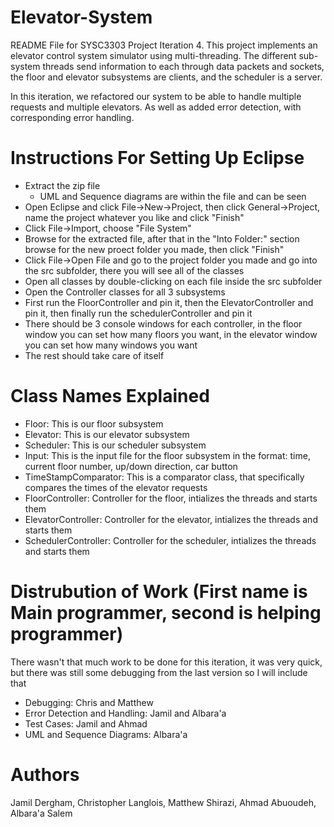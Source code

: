 # Elevator-System

README File for SYSC3303 Project Iteration 4. This project implements an elevator control system simulator using multi-threading. The different sub-system threads send information to each through data packets and sockets, the floor and elevator subsystems are clients, and the scheduler is a server.

In this iteration, we refactored our system to be able to handle multiple requests and multiple elevators. As well as added error detection, with corresponding error handling. 

# Instructions For Setting Up Eclipse
-  Extract the zip file
    - UML and Sequence diagrams are within the file and can be seen
- Open Eclipse and click File->New->Project, then click General->Project, name the project whatever you like and click "Finish"
- Click File->Import, choose "File System"
- Browse for the extracted file, after that in the "Into Folder:" section browse for the new proect folder you made, then click "Finish"
- Click File->Open File and go to the project folder you made and go into the src subfolder, there you will see all of the classes
- Open all classes by double-clicking on each file inside the src subfolder
- Open the Controller classes for all 3 subsystems
- First run the FloorController and pin it, then the ElevatorController and pin it, then finally run the schedulerController and pin it
- There should be 3 console windows for each controller, in the floor window you can set how many floors you want, in the elevator window you can set how many windows you want
- The rest should take care of itself


# Class Names Explained
- Floor: This is our floor subsystem
- Elevator: This is our elevator subsystem
- Scheduler: This is our scheduler subsystem
- Input: This is the input file for the floor subsystem in the format: time, current floor number, up/down direction, car button
- TimeStampComparator: This is a comparator class, that specifically compares the times of the elevator requests
- FloorController: Controller for the floor, intializes the threads and starts them
- ElevatorController: Controller for the elevator, intializes the threads and starts them
- SchedulerController: Controller for the scheduler, intializes the threads and starts them 

# Distrubution of Work (First name is Main programmer, second is helping programmer)
There wasn't that much work to be done for this iteration, it was very quick, but there was still some debugging from the last version so I will include that
- Debugging: Chris and Matthew
- Error Detection and Handling: Jamil and Albara'a
- Test Cases: Jamil and Ahmad
- UML and Sequence Diagrams: Albara'a
 
# Authors
Jamil Dergham, Christopher Langlois, Matthew Shirazi, Ahmad Abuoudeh, Albara'a Salem 
